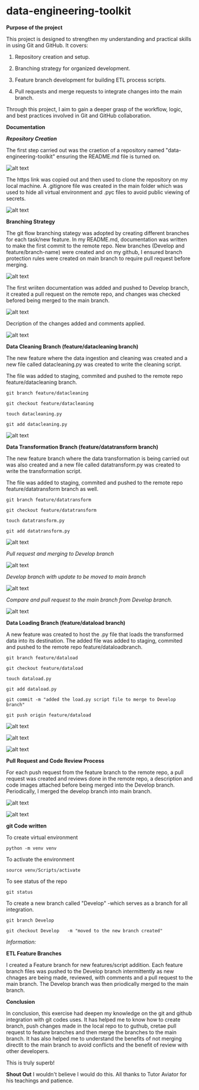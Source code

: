 # data-engineering-toolkit

**Purpose of the project**

This project is designed to strengthen my understanding and practical skills in using Git and GitHub. It covers:

1. Repository creation and setup.

2. Branching strategy for organized development.

3. Feature branch development for building ETL process scripts.

4. Pull requests and merge requests to integrate changes into the main branch.

Through this project, I aim to gain a deeper grasp of the workflow, logic, and best practices involved in Git and GitHub collaboration.

**Documentation**

***Repository Creation***

The first step carried out was the craetion of a repository named "data-engineering-toolkit" ensuring the README.md file is turned on.

![alt text](Images/Create%20Repo.png)

The https link was copied out and then used to clone the repository on my local machine. A .gitignore file was created in the main folder which was used to hide all virtual environment and .pyc files to avoid public viewing of secrets. 

![alt text](Images/copy%20url.png)


**Branching Strategy**

The git flow branching stategy was adopted by creating different branches for each task/new feature.
In my README.md, documentation was written to make the first commit to the remote repo. 
New branches (Develop and feature/branch-name) were created and on my github, I ensured branch protection rules were created on main branch to require pull request before merging.

![alt text](Images/image-1.png)

The first wriiten documentation was added and pushed to Develop branch, it created a pull request on the remote repo, and changes was checked befored being merged to the main branch.

![alt text](Images/image-2.png)

Decription of the changes added and comments applied.

![alt text](Images/image-3.png)


**Data Cleaning Branch (feature/datacleaning branch)**

The new feature where the data ingestion and cleaning was created and a new file called datacleaning.py was created to write the cleaning script. 

The file was added to staging, commited and pushed to the remote repo feature/datacleaning branch.

    git branch feature/datacleaning

    git checkout feature/datacleaning

    touch datacleaning.py

    git add datacleaning.py

![alt text](Images/image.png)


**Data Transformation Branch (feature/datatransform branch)**

The new feature branch where the data transformation is being carried out was also created and a new file called datatransform.py was created to write the transformation script. 

The file was added to staging, commited and pushed to the remote repo feature/datatransform branch as well.

    git branch feature/datatransform

    git checkout feature/datatransform

    touch datatransform.py

    git add datatransform.py

![alt text](Images/image-4.png)

*Pull request and merging to Develop branch*

![alt text](Images/image-5.png)

*Develop branch with update to be moved to main branch*

![alt text](Images/image-6.png)

*Compare and pull request to the main branch from Develop branch.*

![alt text](Images/image-7.png)


**Data Loading Branch (feature/dataload branch)**

A new feature was created to host the .py file that loads the transformed data into its destination. The added file was added to staging, commited and pushed to the remote repo feature/dataloadbranch.

    git branch feature/dataload

    git checkout feature/dataload

    touch dataload.py

    git add dataload.py

    git commit -m "added the load.py script file to merge to Develop branch"

    git push origin feature/dataload

![alt text](Images/image-8.png)

![alt text](Images/image-9.png)

![alt text](Images/image-10.png)

 **Pull Request and Code Review Process**

For each push request from the feature branch to the remote repo, a pull request was created and reviews done in the remote repo, a description and code images attached before being merged into the Develop branch.
Periodically, I merged the develop branch into main branch.

![alt text](Images/image-11.png)

![alt text](Images/image-12.png)

**git Code written**

To create virtual environment

    python -m venv venv

To activate the environment

    source venv/Scripts/activate

To see status of the repo

    git status

To create a new branch called "Develop" -which serves as a branch for all integration.

    git branch Develop

    git checkout Develop   -m "moved to the new branch created"


*Information:*

**ETL Feature Branches**

I created a Feature branch for new features/script addition.
Each feature branch files was pushed to the Develop branch intermittently as new chnages are being made, reviewed, with comments and a pull request to the main branch.
The Develop branch was then priodically merged to the main branch.

**Conclusion**

In conclusion, this exercise had deepen my knowledge on the git and github integration with git codes uses. 
It has helped me to know how to create branch, push changes made in the local repo to to guthub, cretae pull request to feature branches and then merge the branches to the main branch. It has also helped me to understand the benefits of not merging directlt to the main branch to avoid conflicts and the benefit of review with other developers.

This is truly superb!


**Shout Out**
I wouldn't believe I would do this. All thanks to Tutor Aviator for his teachings and patience.
    

